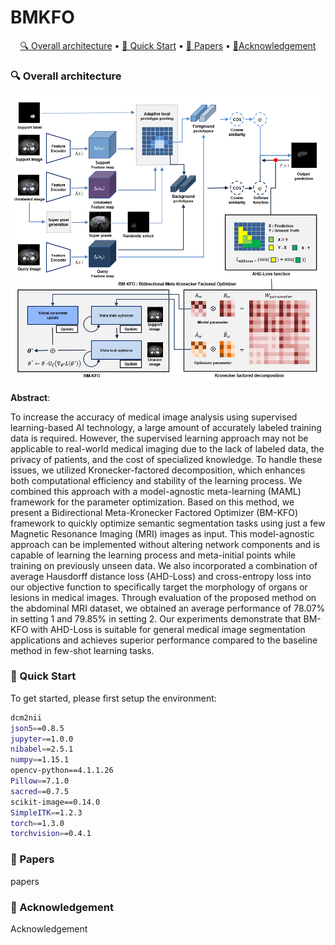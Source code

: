 # BMKFO

<p align="center">
    <a href="#-Overall-architecture"> 🔍 Overall architecture</a> •
    <a href="#-Quick-Start"> 🛵 Quick Start</a> •
    <a href="#-Papers"> 📜 Papers</a> •
    <a href="#-Acknowledgement">🙏Acknowledgement</a>
</p>

### 🔍 Overall architecture

![](./images/Overall_architecture.png)

**Abstract**:

To increase the accuracy of medical image analysis using supervised learning-based AI technology, a large amount of accurately labeled training data is required.
However, the supervised learning approach may not be applicable to real-world medical imaging due to the lack of labeled data, the privacy of patients, and the cost of specialized knowledge.
To handle these issues, we utilized Kronecker-factored decomposition, which enhances both computational efficiency and stability of the learning process. 
We combined this approach with a model-agnostic meta-learning (MAML) framework for the parameter optimization.
Based on this method, we present a Bidirectional Meta-Kronecker Factored Optimizer (BM-KFO) framework to quickly optimize semantic segmentation tasks using just a few Magnetic Resonance Imaging (MRI) images as input.
This model-agnostic approach can be implemented without altering network components and is capable of learning the learning process and meta-initial points while training on previously unseen data.
We also incorporated a combination of average Hausdorff distance loss (AHD-Loss) and cross-entropy loss into our objective function to specifically target the morphology of organs or lesions in medical images.
Through evaluation of the proposed method on the abdominal MRI dataset, we obtained an average performance of 78.07\% in setting 1 and 79.85\% in setting 2.
Our experiments demonstrate that BM-KFO with AHD-Loss is suitable for general medical image segmentation applications and achieves superior performance compared to the baseline method in few-shot learning tasks.

### 🛵 Quick Start

To get started, please first setup the environment:

```bash
dcm2nii
json5==0.8.5
jupyter==1.0.0
nibabel==2.5.1
numpy==1.15.1
opencv-python==4.1.1.26
Pillow==7.1.0 
sacred==0.7.5
scikit-image==0.14.0
SimpleITK==1.2.3
torch==1.3.0
torchvision==0.4.1
```
### 📜 Papers

papers

### 🙏 Acknowledgement

Acknowledgement
